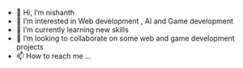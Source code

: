 - 👋 Hi, I’m nishanth
- 👀 I’m interested in Web development , AI and Game development
- 🌱 I’m currently learning new skills
- 💞️ I’m looking to collaborate on some web and game development projects
- 📫 How to reach me ...

<!---
135nishanth/135nishanth is a ✨ special ✨ repository because its `README.md` (this file) appears on your GitHub profile.
You can click the Preview link to take a look at your changes.
--->
